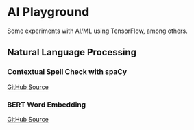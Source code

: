 # AI Playground

Some experiments with AI/ML using TensorFlow, among others.

## Natural Language Processing

### Contextual Spell Check with spaCy

[GitHub Source](https://github.com/mattmoore/ai-playground/nlp/contextual-spell-check)

### BERT Word Embedding

[GitHub Source](https://github.com/mattmoore/ai-playground/nlp/bert-embedding)
